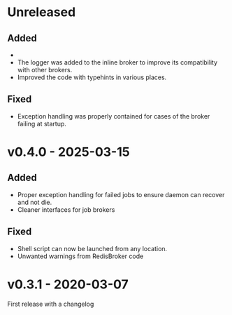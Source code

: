Unreleased
==========
Added
-----
- 
- The logger was added to the inline broker to improve its compatibility with other brokers.
- Improved the code with typehints in various places.

Fixed
-----
- Exception handling was properly contained for cases of the broker failing at startup.


v0.4.0 - 2025-03-15
===================
Added
-----
- Proper exception handling for failed jobs to ensure daemon can recover and not die.
- Cleaner interfaces for job brokers

Fixed
-----
- Shell script can now be launched from any location.
- Unwanted warnings from RedisBroker code

v0.3.1 - 2020-03-07
===================
First release with a changelog